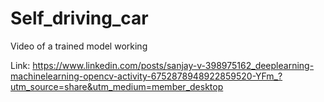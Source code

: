 # Self_driving_car

Video of a trained model working 

Link: https://www.linkedin.com/posts/sanjay-v-398975162_deeplearning-machinelearning-opencv-activity-6752878948922859520-YFm_?utm_source=share&utm_medium=member_desktop

